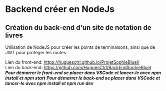 # Backend créer en NodeJs

## Création du back-end d'un site de notation de livres
Utilisation de NodeJS pour créer les points de terminaisons, ainsi que de JWT pour protèger les routes.

Lien du front-end: https://huguesctrl.github.io/ProjetSophieBluel/ <br/>
Lien du back-end: https://github.com/HuguesCtrl/BackEndSophieBluel  <br/>
***Pour démarrer le front-end se placer dans VSCode et lancer-le avec npm install et npm start***
***Pour démarrer le back-end se placer dans VSCode et lancer-le avec npm install et npm run dev***
